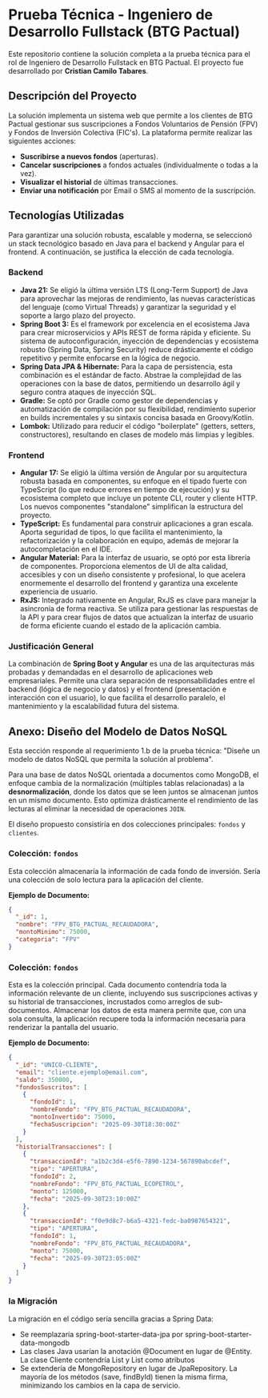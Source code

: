 # Prueba Técnica - Ingeniero de Desarrollo Fullstack (BTG Pactual)

Este repositorio contiene la solución completa a la prueba técnica para el rol de Ingeniero de Desarrollo Fullstack en BTG Pactual. El proyecto fue desarrollado por **Cristian Camilo Tabares**.

## Descripción del Proyecto

La solución implementa un sistema web que permite a los clientes de BTG Pactual gestionar sus suscripciones a Fondos Voluntarios de Pensión (FPV) y Fondos de Inversión Colectiva (FIC's). La plataforma permite realizar las siguientes acciones:

* **Suscribirse a nuevos fondos** (aperturas).
* **Cancelar suscripciones** a fondos actuales (individualmente o todas a la vez).
* **Visualizar el historial** de últimas transacciones.
* **Enviar una notificación** por Email o SMS al momento de la suscripción.

## Tecnologías Utilizadas

Para garantizar una solución robusta, escalable y moderna, se seleccionó un stack tecnológico basado en Java para el backend y Angular para el frontend. A continuación, se justifica la elección de cada tecnología.

### Backend

* **Java 21:** Se eligió la última versión LTS (Long-Term Support) de Java para aprovechar las mejoras de rendimiento, las nuevas características del lenguaje (como Virtual Threads) y garantizar la seguridad y el soporte a largo plazo del proyecto.
* **Spring Boot 3:** Es el framework por excelencia en el ecosistema Java para crear microservicios y APIs REST de forma rápida y eficiente. Su sistema de autoconfiguración, inyección de dependencias y ecosistema robusto (Spring Data, Spring Security) reduce drásticamente el código repetitivo y permite enfocarse en la lógica de negocio.
* **Spring Data JPA & Hibernate:** Para la capa de persistencia, esta combinación es el estándar de facto. Abstrae la complejidad de las operaciones con la base de datos, permitiendo un desarrollo ágil y seguro contra ataques de inyección SQL.
* **Gradle:** Se optó por Gradle como gestor de dependencias y automatización de compilación por su flexibilidad, rendimiento superior en builds incrementales y su sintaxis concisa basada en Groovy/Kotlin.
* **Lombok:** Utilizado para reducir el código "boilerplate" (getters, setters, constructores), resultando en clases de modelo más limpias y legibles.

### Frontend

* **Angular 17:** Se eligió la última versión de Angular por su arquitectura robusta basada en componentes, su enfoque en el tipado fuerte con TypeScript (lo que reduce errores en tiempo de ejecución) y su ecosistema completo que incluye un potente CLI, router y cliente HTTP. Los nuevos componentes "standalone" simplifican la estructura del proyecto.
* **TypeScript:** Es fundamental para construir aplicaciones a gran escala. Aporta seguridad de tipos, lo que facilita el mantenimiento, la refactorización y la colaboración en equipo, además de mejorar la autocompletación en el IDE.
* **Angular Material:** Para la interfaz de usuario, se optó por esta librería de componentes. Proporciona elementos de UI de alta calidad, accesibles y con un diseño consistente y profesional, lo que acelera enormemente el desarrollo del frontend y garantiza una excelente experiencia de usuario.
* **RxJS:** Integrado nativamente en Angular, RxJS es clave para manejar la asincronía de forma reactiva. Se utiliza para gestionar las respuestas de la API y para crear flujos de datos que actualizan la interfaz de usuario de forma eficiente cuando el estado de la aplicación cambia.

### Justificación General

La combinación de **Spring Boot y Angular** es una de las arquitecturas más probadas y demandadas en el desarrollo de aplicaciones web empresariales. Permite una clara separación de responsabilidades entre el backend (lógica de negocio y datos) y el frontend (presentación e interacción con el usuario), lo que facilita el desarrollo paralelo, el mantenimiento y la escalabilidad futura del sistema.

## Anexo: Diseño del Modelo de Datos NoSQL

Esta sección responde al requerimiento 1.b de la prueba técnica: "Diseñe un modelo de datos NoSQL que permita la solución al problema".

Para una base de datos NoSQL orientada a documentos como MongoDB, el enfoque cambia de la normalización (múltiples tablas relacionadas) a la **desnormalización**, donde los datos que se leen juntos se almacenan juntos en un mismo documento. Esto optimiza drásticamente el rendimiento de las lecturas al eliminar la necesidad de operaciones `JOIN`.

El diseño propuesto consistiría en dos colecciones principales: `fondos` y `clientes`.

### Colección: `fondos`

Esta colección almacenaría la información de cada fondo de inversión. Sería una colección de solo lectura para la aplicación del cliente.

**Ejemplo de Documento:**
```json
{
  "_id": 1,
  "nombre": "FPV_BTG_PACTUAL_RECAUDADORA",
  "montoMinimo": 75000,
  "categoria": "FPV"
}
```


### Colección: `fondos`

Esta es la colección principal. Cada documento contendría toda la información relevante de un cliente, incluyendo sus suscripciones activas y su historial de transacciones, incrustados como arreglos de sub-documentos. Almacenar los datos de esta manera permite que, con una sola consulta, la aplicación recupere toda la información necesaria para renderizar la pantalla del usuario.

**Ejemplo de Documento:**
```json
{
  "_id": "UNICO-CLIENTE",
  "email": "cliente.ejemplo@email.com",
  "saldo": 350000,
  "fondosSuscritos": [
    {
      "fondoId": 1,
      "nombreFondo": "FPV_BTG_PACTUAL_RECAUDADORA",
      "montoInvertido": 75000,
      "fechaSuscripcion": "2025-09-30T18:30:00Z"
    }
  ],
  "historialTransacciones": [
    {
      "transaccionId": "a1b2c3d4-e5f6-7890-1234-567890abcdef",
      "tipo": "APERTURA",
      "fondoId": 2,
      "nombreFondo": "FPV_BTG_PACTUAL_ECOPETROL",
      "monto": 125000,
      "fecha": "2025-09-30T23:10:00Z"
    },
    {
      "transaccionId": "f0e9d8c7-b6a5-4321-fedc-ba0987654321",
      "tipo": "APERTURA",
      "fondoId": 1,
      "nombreFondo": "FPV_BTG_PACTUAL_RECAUDADORA",
      "monto": 75000,
      "fecha": "2025-09-30T23:05:00Z"
    }
  ]
}
```

### la Migración
La migración en el código sería sencilla gracias a Spring Data:
- Se reemplazaría spring-boot-starter-data-jpa por spring-boot-starter-data-mongodb
- Las clases Java usarían la anotación @Document en lugar de @Entity. La clase Cliente contendría List<FondoSuscrito> y List<Transaccion> como atributos
- Se extendería de MongoRepository en lugar de JpaRepository. La mayoría de los métodos (save, findById) tienen la misma firma, minimizando los cambios en la capa de servicio.

